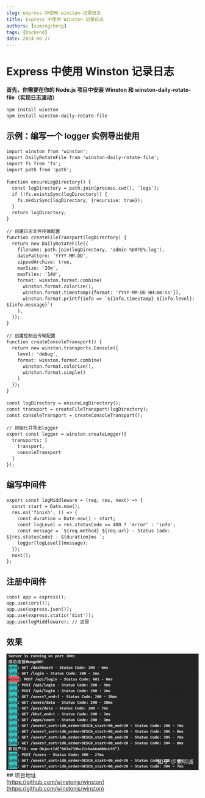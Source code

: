 ```yaml
---
slug: express-中使用-winston-记录日志
title: Express 中使用 Winston 记录日志
authors: [sumingcheng]
tags: [backend]
date: 2024-06-27
---
```


# Express 中使用 Winston 记录日志

**首先，你需要在你的 Node.js 项目中安装 Winston 和 winston-daily-rotate-file（**实现日志滚动**）**

```
npm install winston
npm install winston-daily-rotate-file

```

## 示例：编写一个 logger 实例导出使用

```
import winston from 'winston';
import DailyRotateFile from 'winston-daily-rotate-file';
import fs from 'fs';
import path from 'path';

function ensureLogDirectory() {
  const logDirectory = path.join(process.cwd(), 'logs');
  if (!fs.existsSync(logDirectory)) {
    fs.mkdirSync(logDirectory, {recursive: true});
  }
  return logDirectory;
}

// 创建日志文件传输配置
function createFileTransport(logDirectory) {
  return new DailyRotateFile({
    filename: path.join(logDirectory, 'admin-%DATE%.log'),
    datePattern: 'YYYY-MM-DD',
    zippedArchive: true,
    maxSize: '20m',
    maxFiles: '14d',
    format: winston.format.combine(
      winston.format.colorize(),
      winston.format.timestamp({format: 'YYYY-MM-DD HH:mm:ss'}),
      winston.format.printf(info => `${info.timestamp} ${info.level}: ${info.message}`)
    ),
  });
}

// 创建控制台传输配置
function createConsoleTransport() {
  return new winston.transports.Console({
    level: 'debug',
    format: winston.format.combine(
      winston.format.colorize(),
      winston.format.simple()
    )
  });
}

const logDirectory = ensureLogDirectory();
const transport = createFileTransport(logDirectory);
const consoleTransport = createConsoleTransport();

// 初始化并导出logger
export const logger = winston.createLogger({
  transports: [
    transport,
    consoleTransport
  ]
});

```

## 编写中间件

```
export const logMiddleware = (req, res, next) => {
  const start = Date.now();
  res.on('finish', () => {
    const duration = Date.now() - start;
    const logLevel = res.statusCode >= 400 ? 'error' : 'info';
    const message = `${req.method} ${req.url} - Status Code: ${res.statusCode} - ${duration}ms `;
    logger[logLevel](message);
  });
  next();
};

```

## 注册中间件

```
const app = express();
app.use(cors());
app.use(express.json());
app.use(express.static('dist'));
app.use(logMiddleware); // 这里

```

## 效果

![ca9b705e4e51a672c2938357f93fd824](../image/ca9b705e4e51a672c2938357f93fd824.jpg)## 项目地址  
[https://github.com/winstonjs/winston](https://github.com/winstonjs/winston)
